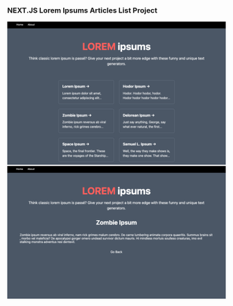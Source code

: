 ### NEXT.JS Lorem Ipsums Articles List Project

!["nextjs-loremipsums"](https://github.com/johncabang/nextjs-loremipsums/blob/main/docs/nextjs-loremipsums-screenshot01.png?raw=true)
!["nextjs-loremipsums"](https://github.com/johncabang/nextjs-loremipsums/blob/main/docs/nextjs-loremipsums-screenshot02.png?raw=true)
